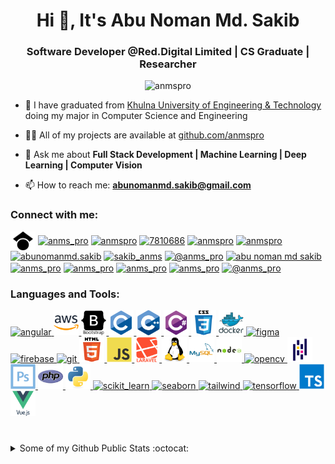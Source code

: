 <h1 align="center">Hi 👋, It's Abu Noman Md. Sakib</h1>
<h3 align="center">Software Developer @Red.Digital Limited | CS Graduate | Researcher</h3>

<p align="center"> <img src="https://komarev.com/ghpvc/?username=anmspro&label=Profile%20views&color=0e75b6&style=flat" alt="anmspro" /> </p>

- 🔭 I have graduated from [Khulna University of Engineering & Technology](kuet.ac.bd) doing my major in Computer Science and Engineering

- 👨‍💻 All of my projects are available at [github.com/anmspro](https://github.com/anmspro)

- 💬 Ask me about **Full Stack Development | Machine Learning | Deep Learning | Computer Vision**

- 📫 How to reach me: **abunomanmd.sakib@gmail.com**


<h3 align="left">Connect with me:</h3>
<p align="left">
<a href="https://scholar.google.com/citations?user=8lxft0QAAAAJ" target="blank"><img align="center" src="https://raw.githubusercontent.com/louisfacun/scholar-icons/61eb99674823dd537c3ade5197becf704f9485cd/svgs/google-scholar.svg" alt="Abu Noman Md Sakib" height="30" width="40" /></a>
<a href="https://twitter.com/anmspro" target="blank"><img align="center" src="https://raw.githubusercontent.com/rahuldkjain/github-profile-readme-generator/master/src/images/icons/Social/twitter.svg" alt="anms_pro" height="30" width="40" /></a>
<a href="https://linkedin.com/in/anmspro" target="blank"><img align="center" src="https://raw.githubusercontent.com/rahuldkjain/github-profile-readme-generator/master/src/images/icons/Social/linked-in-alt.svg" alt="anmspro" height="30" width="40" /></a>
<a href="https://stackoverflow.com/users/7810686" target="blank"><img align="center" src="https://raw.githubusercontent.com/rahuldkjain/github-profile-readme-generator/master/src/images/icons/Social/stack-overflow.svg" alt="7810686" height="30" width="40" /></a>
<a href="https://codesandbox.com/anmspro" target="blank"><img align="center" src="https://raw.githubusercontent.com/rahuldkjain/github-profile-readme-generator/master/src/images/icons/Social/codesandbox.svg" alt="anmspro" height="30" width="40" /></a>
<a href="https://kaggle.com/anmspro" target="blank"><img align="center" src="https://raw.githubusercontent.com/rahuldkjain/github-profile-readme-generator/master/src/images/icons/Social/kaggle.svg" alt="anmspro" height="30" width="40" /></a>
<a href="https://fb.com/abunomanmd.sakib" target="blank"><img align="center" src="https://raw.githubusercontent.com/rahuldkjain/github-profile-readme-generator/master/src/images/icons/Social/facebook.svg" alt="abunomanmd.sakib" height="30" width="40" /></a>
<a href="https://instagram.com/sakib_anms" target="blank"><img align="center" src="https://raw.githubusercontent.com/rahuldkjain/github-profile-readme-generator/master/src/images/icons/Social/instagram.svg" alt="sakib_anms" height="30" width="40" /></a>
<a href="https://medium.com/@anmspro" target="blank"><img align="center" src="https://raw.githubusercontent.com/rahuldkjain/github-profile-readme-generator/master/src/images/icons/Social/medium.svg" alt="@anms_pro" height="30" width="40" /></a>
<a href="https://www.youtube.com/abunomanmdsakib" target="blank"><img align="center" src="https://raw.githubusercontent.com/rahuldkjain/github-profile-readme-generator/master/src/images/icons/Social/youtube.svg" alt="abu noman md sakib" height="30" width="40" /></a>
<a href="https://www.codechef.com/users/anms_pro" target="blank"><img align="center" src="https://cdn.jsdelivr.net/npm/simple-icons@3.1.0/icons/codechef.svg" alt="anms_pro" height="30" width="40" /></a>
<a href="https://www.hackerrank.com/anms_pro" target="blank"><img align="center" src="https://raw.githubusercontent.com/rahuldkjain/github-profile-readme-generator/master/src/images/icons/Social/hackerrank.svg" alt="anms_pro" height="30" width="40" /></a>
<a href="https://codeforces.com/profile/anms_pro" target="blank"><img align="center" src="https://raw.githubusercontent.com/rahuldkjain/github-profile-readme-generator/master/src/images/icons/Social/codeforces.svg" alt="anms_pro" height="30" width="40" /></a>
<a href="https://www.leetcode.com/anmspro" target="blank"><img align="center" src="https://raw.githubusercontent.com/rahuldkjain/github-profile-readme-generator/master/src/images/icons/Social/leet-code.svg" alt="anms_pro" height="30" width="40" /></a>
<a href="https://www.hackerearth.com/@anms_pro" target="blank"><img align="center" src="https://raw.githubusercontent.com/rahuldkjain/github-profile-readme-generator/master/src/images/icons/Social/hackerearth.svg" alt="@anms_pro" height="30" width="40" /></a>
</p>


<!-- ## :mag_right: Find me


[![Google Scholar](https://img.shields.io/static/v1?style=flat-square&message=Google+Scholar&color=4285F4&logo=Google+Scholar&logoColor=FFFFFF&link=https://scholar.google.se/citations?hl=en&pli=1&user=8lxft0QAAAAJ&label=sakib)](https://scholar.google.se/citations?hl=en&pli=1&user=8lxft0QAAAAJ)
[![LinkedIn Badge](https://img.shields.io/static/v1?style=flat-square&message=LinkedIn&color=E4405F&logo=linkedin&logoColor=FFFFFF&link=https://linkedin.com/in/anmspro/&label=anmspro)](https://www.linkedin.com/in/anmspro/)
[![Instagram Badge](https://img.shields.io/static/v1?style=flat-square&message=Instagram&color=E4405F&logo=Instagram&logoColor=FFFFFF&link=https://instagram.com/anmspro/&label=anmspro)](https://www.instagram.com/anmspro/)
[![Youtube Badge](https://img.shields.io/static/v1?style=flat-square&message=YouTube&color=FF0000&logo=YouTube&logoColor=FFFFFF&link=https://www.youtube.com/@anmspro&label=anmspro)](youtube.com/@anmspro)
[![Facebook Badge](https://img.shields.io/static/v1?style=flat-square&message=Facebook&color=FF0000&logo=Facebook&logoColor=FFFFFF&link=https://fb.com/abunomanmd.sakib&label=Abu+Noman+Md+Sakib)](https://fb.com/abunomanmd.sakib)
[![Medium Badge](https://img.shields.io/static/v1?style=flat-square&message=Medium&color=000000&logo=Medium&logoColor=FFFFFF&link=https://medium.com/@anmspro/&label=@anmspro)](https://medium.com/@anmspro)
[![StackOverFlow Badge](https://img.shields.io/static/v1?style=flat-square&message=StackOverFlow&color=000000&logo=StackOverFlow&logoColor=FFFFFF&link=https://stackoverflow.com/users/7810686&label=@anmspro)](https://stackoverflow.com/users/7810686)
[![kaggle](https://img.shields.io/static/v1?style=flat-square&message=Kaggle&color=4285F4&logo=Kaggle&logoColor=FFFFFF&link=https://www.kaggle.com/anmspro&label=anmspro)](https://www.kaggle.com/anmspro)
[![LeetCode](https://img.shields.io/static/v1?style=flat-square&message=LeetCode&color=222222&logo=LeetCode&logoColor=FFA116&label=anmspro&link=https://www.leetcode.com/anmspro)](https://leetcode.com/anmspro/)
[![Codechef](https://img.shields.io/static/v1?style=flat-square&message=CodeChef&color=5B4638&logo=CodeChef&logoColor=FFFFFF&link=https://www.codechef.com/users/anms_pro&label=anms_pro)](https://www.codechef.com/users/anms_pro)
[![Codeforces](https://img.shields.io/static/v1?style=flat-square&message=Codeforces&color=5B4638&logo=Codeforces&logoColor=FFFFFF&link=https://codeforces.com/profile/anms_pro&label=anms_pro)](https://codeforces.com/profile/anms_pro)
[![Hackerrank](https://img.shields.io/static/v1?style=flat-square&message=HackerRank&color=222222&logo=HackerRank&logoColor=00EA64&label=anmspro&link=https://www.hackerrank.com/anmspro?hr_r=1)](https://www.hackerrank.com/anmspro?hr_r=1)

<div align="center">

</div>

## ⚡ Technologies


![Python](https://img.shields.io/badge/-Python-black?style=flat-square&logo=Python)
![OpenCV](https://img.shields.io/badge/opencv-%23white.svg?style=flat-square&logo=opencv&logoColor=white)
![PyTorch](https://img.shields.io/badge/PyTorch-%23EE4C2C.svg?style=flat-square&logo=PyTorch&logoColor=white)
![Tensorflow](https://img.shields.io/badge/TensorFlow-%23FF6F00.svg?style=flat-square&logo=TensorFlow&logoColor=white)
![Scikit-learn](https://img.shields.io/badge/scikit_learn-F7931E?style=flat-square&logo=scikit-learn&logoColor=white)
![Flask](https://img.shields.io/badge/flask-%23000.svg?style=flat-square&logo=flask&logoColor=white)
![C++](https://img.shields.io/badge/-C++-00599C?style=flat-square&logo=c)
![CMake](https://img.shields.io/badge/CMake-%23008FBA.svg?style=flat-square&logo=cmake&logoColor=white)
![Dart](https://img.shields.io/badge/dart-%230175C2.svg?style=flat-square&logo=dart&logoColor=white)
![Flutter](https://img.shields.io/badge/Flutter-%2302569B.svg?style=flat-square&logo=Flutter&logoColor=white)
![Go](https://img.shields.io/badge/go-%2300ADD8.svg?style=flat-square&logo=go&logoColor=white)
![JavaScript](https://img.shields.io/badge/-JavaScript-black?style=flat-square&logo=javascript)
![MongoDB](https://img.shields.io/badge/-MongoDB-black?style=flat-square&logo=mongodb)
![Redis](https://img.shields.io/badge/-Redis-black?style=flat-square&logo=Redis)
![GraphQL](https://img.shields.io/badge/-GraphQL-E10098?style=flat-square&logo=graphql)
![MySQL](https://img.shields.io/badge/-MySQL-black?style=flat-square&logo=mysql)
![Docker](https://img.shields.io/badge/-Docker-black?style=flat-square&logo=docker)
![Ubuntu](https://img.shields.io/badge/Ubuntu-E95420?style=flat-square&logo=ubuntu&logoColor=white)
![Nginx](https://img.shields.io/badge/nginx-%23009639.svg?style=flat-square&logo=nginx&logoColor=white)
![Postman](https://img.shields.io/badge/Postman-FF6C37?style=flat-square&logo=postman&logoColor=red)
![DigitalOcean](https://img.shields.io/badge/-Digital%20Ocean-darkblue?style=flat-square&logo=digitalocean)
![Amazon AWS](https://img.shields.io/badge/Amazon%20AWS-232F3E?style=flat-square&logo=amazon-aws)
![Microsoft Azure](https://img.shields.io/badge/Microsoft%20Azure-232F7E?style=flat-square&logo=microsoft-azure)
![Google Cloud](https://img.shields.io/badge/Google%20Cloud-black?style=flat-square&logo=google-cloud)
![Jupyter](https://img.shields.io/badge/Jupyter-%23F37626.svg?style=flat-square&logo=Jupyter&logoColor=white)
![Git](https://img.shields.io/badge/-Git-black?style=flat-square&logo=git)
![GitHub](https://img.shields.io/badge/-GitHub-181717?style=flat-square&logo=github)
![GitLab](https://img.shields.io/badge/-GitLab-FCA121?style=flat-square&logo=gitlab)
![BitBucket](https://img.shields.io/badge/-BitBucket-darkblue?style=flat-square&logo=bitbucket)
![Trello](https://img.shields.io/badge/Trello-%23026AA7.svg?style=flat-square&logo=Trello&logoColor=white)
![Raspberry Pi](https://img.shields.io/badge/-Raspberry%20Pi-C51A4A?style=flat-square&logo=Raspberry-Pi)
![VS Code](https://img.shields.io/badge/VisualStudioCode-0078d7.svg?style=flat-square&logo=visual-studio-code&logoColor=white) -->


<h3 align="left">Languages and Tools:</h3>
<p align="left"> <a href="https://angular.io" target="_blank" rel="noreferrer"> <img src="https://angular.io/assets/images/logos/angular/angular.svg" alt="angular" width="40" height="40"/> </a> <a href="https://aws.amazon.com" target="_blank" rel="noreferrer"> <img src="https://raw.githubusercontent.com/devicons/devicon/master/icons/amazonwebservices/amazonwebservices-original-wordmark.svg" alt="aws" width="40" height="40"/> </a> <a href="https://getbootstrap.com" target="_blank" rel="noreferrer"> <img src="https://raw.githubusercontent.com/devicons/devicon/master/icons/bootstrap/bootstrap-plain-wordmark.svg" alt="bootstrap" width="40" height="40"/> </a> <a href="https://www.cprogramming.com/" target="_blank" rel="noreferrer"> <img src="https://raw.githubusercontent.com/devicons/devicon/master/icons/c/c-original.svg" alt="c" width="40" height="40"/> </a> <a href="https://www.w3schools.com/cpp/" target="_blank" rel="noreferrer"> <img src="https://raw.githubusercontent.com/devicons/devicon/master/icons/cplusplus/cplusplus-original.svg" alt="cplusplus" width="40" height="40"/> </a> <a href="https://www.w3schools.com/cs/" target="_blank" rel="noreferrer"> <img src="https://raw.githubusercontent.com/devicons/devicon/master/icons/csharp/csharp-original.svg" alt="csharp" width="40" height="40"/> </a> <a href="https://www.w3schools.com/css/" target="_blank" rel="noreferrer"> <img src="https://raw.githubusercontent.com/devicons/devicon/master/icons/css3/css3-original-wordmark.svg" alt="css3" width="40" height="40"/> </a> <a href="https://www.docker.com/" target="_blank" rel="noreferrer"> <img src="https://raw.githubusercontent.com/devicons/devicon/master/icons/docker/docker-original-wordmark.svg" alt="docker" width="40" height="40"/> </a> <a href="https://www.figma.com/" target="_blank" rel="noreferrer"> <img src="https://www.vectorlogo.zone/logos/figma/figma-icon.svg" alt="figma" width="40" height="40"/> </a> <a href="https://firebase.google.com/" target="_blank" rel="noreferrer"> <img src="https://www.vectorlogo.zone/logos/firebase/firebase-icon.svg" alt="firebase" width="40" height="40"/> </a> <a href="https://git-scm.com/" target="_blank" rel="noreferrer"> <img src="https://www.vectorlogo.zone/logos/git-scm/git-scm-icon.svg" alt="git" width="40" height="40"/> </a> <a href="https://www.w3.org/html/" target="_blank" rel="noreferrer"> <img src="https://raw.githubusercontent.com/devicons/devicon/master/icons/html5/html5-original-wordmark.svg" alt="html5" width="40" height="40"/> </a> <a href="https://developer.mozilla.org/en-US/docs/Web/JavaScript" target="_blank" rel="noreferrer"> <img src="https://raw.githubusercontent.com/devicons/devicon/master/icons/javascript/javascript-original.svg" alt="javascript" width="40" height="40"/> </a> <a href="https://laravel.com/" target="_blank" rel="noreferrer"> <img src="https://raw.githubusercontent.com/devicons/devicon/master/icons/laravel/laravel-plain-wordmark.svg" alt="laravel" width="40" height="40"/> </a> <a href="https://www.linux.org/" target="_blank" rel="noreferrer"> <img src="https://raw.githubusercontent.com/devicons/devicon/master/icons/linux/linux-original.svg" alt="linux" width="40" height="40"/> </a> <a href="https://www.mysql.com/" target="_blank" rel="noreferrer"> <img src="https://raw.githubusercontent.com/devicons/devicon/master/icons/mysql/mysql-original-wordmark.svg" alt="mysql" width="40" height="40"/> </a> <a href="https://nodejs.org" target="_blank" rel="noreferrer"> <img src="https://raw.githubusercontent.com/devicons/devicon/master/icons/nodejs/nodejs-original-wordmark.svg" alt="nodejs" width="40" height="40"/> </a> <a href="https://opencv.org/" target="_blank" rel="noreferrer"> <img src="https://www.vectorlogo.zone/logos/opencv/opencv-icon.svg" alt="opencv" width="40" height="40"/> </a> <a href="https://pandas.pydata.org/" target="_blank" rel="noreferrer"> <img src="https://raw.githubusercontent.com/devicons/devicon/2ae2a900d2f041da66e950e4d48052658d850630/icons/pandas/pandas-original.svg" alt="pandas" width="40" height="40"/> </a> <a href="https://www.photoshop.com/en" target="_blank" rel="noreferrer"> <img src="https://raw.githubusercontent.com/devicons/devicon/master/icons/photoshop/photoshop-line.svg" alt="photoshop" width="40" height="40"/> </a> <a href="https://www.php.net" target="_blank" rel="noreferrer"> <img src="https://raw.githubusercontent.com/devicons/devicon/master/icons/php/php-original.svg" alt="php" width="40" height="40"/> </a> <a href="https://www.python.org" target="_blank" rel="noreferrer"> <img src="https://raw.githubusercontent.com/devicons/devicon/master/icons/python/python-original.svg" alt="python" width="40" height="40"/> </a> <a href="https://scikit-learn.org/" target="_blank" rel="noreferrer"> <img src="https://upload.wikimedia.org/wikipedia/commons/0/05/Scikit_learn_logo_small.svg" alt="scikit_learn" width="40" height="40"/> </a> <a href="https://seaborn.pydata.org/" target="_blank" rel="noreferrer"> <img src="https://seaborn.pydata.org/_images/logo-mark-lightbg.svg" alt="seaborn" width="40" height="40"/> </a> <a href="https://tailwindcss.com/" target="_blank" rel="noreferrer"> <img src="https://www.vectorlogo.zone/logos/tailwindcss/tailwindcss-icon.svg" alt="tailwind" width="40" height="40"/> </a> <a href="https://www.tensorflow.org" target="_blank" rel="noreferrer"> <img src="https://www.vectorlogo.zone/logos/tensorflow/tensorflow-icon.svg" alt="tensorflow" width="40" height="40"/> </a> <a href="https://www.typescriptlang.org/" target="_blank" rel="noreferrer"> <img src="https://raw.githubusercontent.com/devicons/devicon/master/icons/typescript/typescript-original.svg" alt="typescript" width="40" height="40"/> </a> <a href="https://vuejs.org/" target="_blank" rel="noreferrer"> <img src="https://raw.githubusercontent.com/devicons/devicon/master/icons/vuejs/vuejs-original-wordmark.svg" alt="vuejs" width="40" height="40"/> </a> </p>

#
<details>
<summary>
   Some of my Github Public Stats :octocat:
</summary><br>
<p>
    <img alt = "GitHub Stats" src="https://github-readme-stats.vercel.app/api?username=anmspro&theme=tokyonight&show_icons=true&hide=issues&count_private=true">
<img src="https://github-readme-streak-stats.herokuapp.com/?user=anmspro&theme=tokyonight" alt="Github Streak"  /> 

<img src="https://github-readme-stats.vercel.app/api/top-langs/?username=anmspro&theme=tokyonight&layout=compact&langs_count=10" alt="Github Top Lang"  /> 

</p>

   #
</details>

<!-- <h3 align="left">My Stats:</h3>
<p><img align="left" src="https://github-readme-stats.vercel.app/api?username=anmspro&theme=merko&show_icons=true&locale=en" alt="anmspro" /></p>
<br><br><br><br><br><br><br><br><br> -->

<!-- <h3 align="left">Support:</h3>
<p><a href="https://www.buymeacoffee.com/anmspro"> <img align="left" src="https://cdn.buymeacoffee.com/buttons/v2/default-yellow.png" height="50" width="210" alt="anmspro" /></a></p>
 -->
